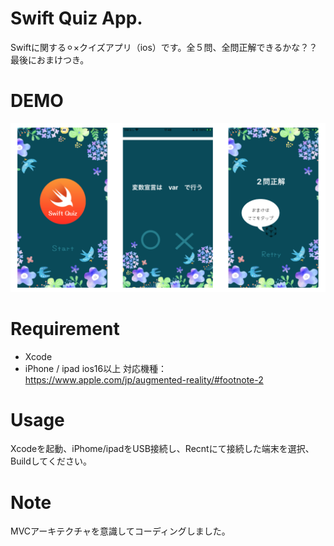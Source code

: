 # Swift Quiz App.

Swiftに関する⚪︎×クイズアプリ（ios）です。全５問、全問正解できるかな？？
最後におまけつき。

# DEMO
![image](https://github.com/aya-no/Swift_quiz/blob/main/demoimg.PNG)


# Requirement

* Xcode
* iPhone / ipad ios16以上 対応機種：https://www.apple.com/jp/augmented-reality/#footnote-2

# Usage

Xcodeを起動、iPhome/ipadをUSB接続し、Recntにて接続した端末を選択、Buildしてください。

# Note

MVCアーキテクチャを意識してコーディングしました。

